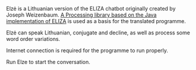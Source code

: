 Elzė is a Lithuanian version of the ELIZA chatbot originally created by Joseph Weizenbaum. <a href="https://github.com/codeanticode/eliza">A Processing library based on the Java implementation of ELIZA</a> is used as a basis for the translated programme.

Elzė can speak Lithuanian, conjugate and decline, as well as process some word order variations.

Internet connection is required for the programme to run properly.

Run Elze to start the conversation.
